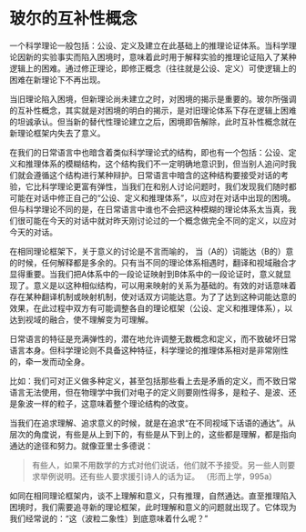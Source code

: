 # 玻尔的互补性概念

一个科学理论一般包括：公设、定义及建立在此基础上的推理论证体系。当科学理论因新的实验事实而陷入困境时，意味着此时用于解释实验的推理论证陷入了某种逻辑上的困难。通过修正理论，即修正概念（往往就是公设、定义）可使逻辑上的困难在新理论下不再出现。

当旧理论陷入困境，但新理论尚未建立之时，对困境的揭示是重要的。玻尔所强调的互补性概念，其实就是对困境的明白的揭示，是对旧理论体系下存在逻辑上困难的坦诚承认。但当新的替代性理论建立之后，困境即告解除，此时互补性概念就在新理论框架内失去了意义。

在我们的日常语言中也暗含着类似科学理论式的结构，即也有一个包括：公设、定义和推理体系的模糊结构，这个结构我们不一定明确地意识到，但当别人追问时我们就会遵循这个结构进行某种辩护。日常语言中暗含的这种结构要接受对话的考验，它比科学理论更富有弹性，当我们在和别人讨论问题时，我们发现我们随时都可能在对话中修正自己的“公设、定义和推理体系”，以应对在对话中出现的困境。但与科学理论不同的是，在日常语言中谁也不会把这种模糊的理论体系太当真，我们很可能在今天的对话中就对昨天刚讨论过的一个概念做完全不同的定义，以应对今天的对话。

在相同理论框架下，关于意义的讨论是不言而喻的， 当（A的）词能达（B的）意的时候，任何解释都是多余的。只有当不同的理论体系相遇时，翻译和视域融合才显得重要。当我们把A体系中的一段论证映射到B体系中的一段论证时，意义就显现了。意义是以这种相似结构，可以用来映射的关系为基础的。有效的对话意味着存在某种翻译机制或映射机制，使对话双方词能达意。为了了达到这种词能达意的效果，在此过程中双方有可能调整各自的理论框架（公设、定义和推理体系），以达到视域的融合，使不理解变为可理解。

日常语言的特征是充满弹性的，潜在地允许调整无数概念和定义，而不致破坏日常语言本身。但科学理论则不具备这种特征，科学理论的推理体系相对是非常刚性的，牵一发而动全身。

比如：我们可对正义做多种定义，甚至包括那些看上去是矛盾的定义，而不致日常语言无法使用，但在物理学中我们对电子的定义则要刚性得多，是粒子、是波、还是象波一样的粒子，这意味着整个理论结构的改变。

当我们在追求理解、追求意义的时候，就是在追求“在不同视域下话语的通达”。从层次的角度说，有些是从上到下的，有些是从下到上的，这些都是理解，都是指向通达的途径和努力。就像亚里士多德说：

> 有些人，如果不用数学的方式对他们说话，他们就不予接受。另一些人则要求举例说明。还有些人要求援引诗人的话为证。 （形而上学，995a）

如同在相同理论框架内，谈不上理解和意义，只有推理，自然通达。直至推理陷入困境时，我们需要追寻新的理论框架，此时理解和意义的问题就出现了。它体现为我们经常说的：“这（波粒二象性）到底意味着什么呢？”

